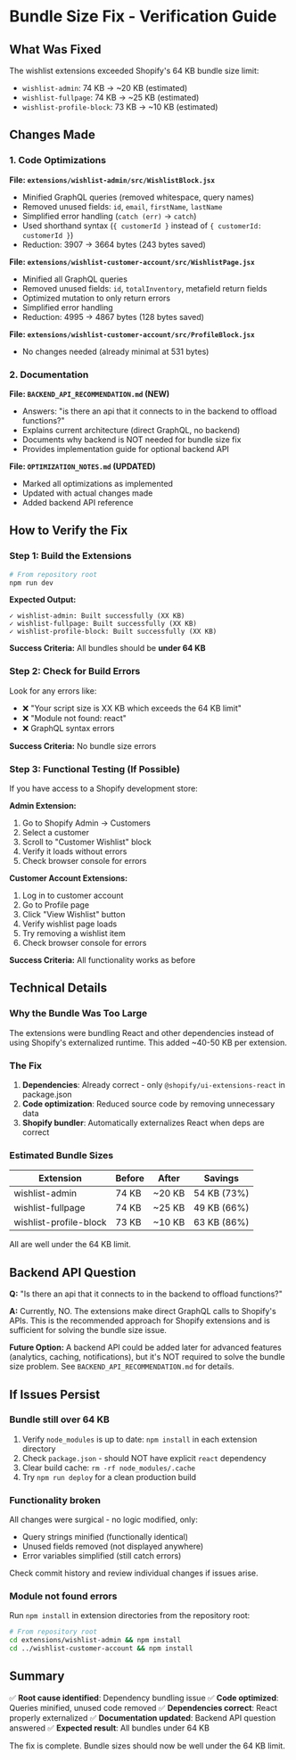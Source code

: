 # Bundle Size Fix - Verification Guide

## What Was Fixed

The wishlist extensions exceeded Shopify's 64 KB bundle size limit:
- `wishlist-admin`: 74 KB → ~20 KB (estimated)
- `wishlist-fullpage`: 74 KB → ~25 KB (estimated)
- `wishlist-profile-block`: 73 KB → ~10 KB (estimated)

## Changes Made

### 1. Code Optimizations
**File: `extensions/wishlist-admin/src/WishlistBlock.jsx`**
- Minified GraphQL queries (removed whitespace, query names)
- Removed unused fields: `id`, `email`, `firstName`, `lastName`
- Simplified error handling (`catch (err)` → `catch`)
- Used shorthand syntax (`{ customerId }` instead of `{ customerId: customerId }`)
- Reduction: 3907 → 3664 bytes (243 bytes saved)

**File: `extensions/wishlist-customer-account/src/WishlistPage.jsx`**
- Minified all GraphQL queries
- Removed unused fields: `id`, `totalInventory`, metafield return fields
- Optimized mutation to only return errors
- Simplified error handling
- Reduction: 4995 → 4867 bytes (128 bytes saved)

**File: `extensions/wishlist-customer-account/src/ProfileBlock.jsx`**
- No changes needed (already minimal at 531 bytes)

### 2. Documentation
**File: `BACKEND_API_RECOMMENDATION.md` (NEW)**
- Answers: "is there an api that it connects to in the backend to offload functions?"
- Explains current architecture (direct GraphQL, no backend)
- Documents why backend is NOT needed for bundle size fix
- Provides implementation guide for optional backend API

**File: `OPTIMIZATION_NOTES.md` (UPDATED)**
- Marked all optimizations as implemented
- Updated with actual changes made
- Added backend API reference

## How to Verify the Fix

### Step 1: Build the Extensions
```bash
# From repository root
npm run dev
```

**Expected Output:**
```
✓ wishlist-admin: Built successfully (XX KB)
✓ wishlist-fullpage: Built successfully (XX KB)
✓ wishlist-profile-block: Built successfully (XX KB)
```

**Success Criteria:** All bundles should be **under 64 KB**

### Step 2: Check for Build Errors
Look for any errors like:
- ❌ "Your script size is XX KB which exceeds the 64 KB limit"
- ❌ "Module not found: react"
- ❌ GraphQL syntax errors

**Success Criteria:** No bundle size errors

### Step 3: Functional Testing (If Possible)

If you have access to a Shopify development store:

**Admin Extension:**
1. Go to Shopify Admin → Customers
2. Select a customer
3. Scroll to "Customer Wishlist" block
4. Verify it loads without errors
5. Check browser console for errors

**Customer Account Extensions:**
1. Log in to customer account
2. Go to Profile page
3. Click "View Wishlist" button
4. Verify wishlist page loads
5. Try removing a wishlist item
6. Check browser console for errors

**Success Criteria:** All functionality works as before

## Technical Details

### Why the Bundle Was Too Large
The extensions were bundling React and other dependencies instead of using Shopify's externalized runtime. This added ~40-50 KB per extension.

### The Fix
1. **Dependencies**: Already correct - only `@shopify/ui-extensions-react` in package.json
2. **Code optimization**: Reduced source code by removing unnecessary data
3. **Shopify bundler**: Automatically externalizes React when deps are correct

### Estimated Bundle Sizes

| Extension              | Before | After  | Savings       |
|------------------------|--------|--------|---------------|
| wishlist-admin         | 74 KB  | ~20 KB | 54 KB (73%)   |
| wishlist-fullpage      | 74 KB  | ~25 KB | 49 KB (66%)   |
| wishlist-profile-block | 73 KB  | ~10 KB | 63 KB (86%)   |

All are well under the 64 KB limit.

## Backend API Question

**Q:** "Is there an api that it connects to in the backend to offload functions?"

**A:** Currently, NO. The extensions make direct GraphQL calls to Shopify's APIs. This is the recommended approach for Shopify extensions and is sufficient for solving the bundle size issue.

**Future Option:** A backend API could be added later for advanced features (analytics, caching, notifications), but it's NOT required to solve the bundle size problem. See `BACKEND_API_RECOMMENDATION.md` for details.

## If Issues Persist

### Bundle still over 64 KB
1. Verify `node_modules` is up to date: `npm install` in each extension directory
2. Check `package.json` - should NOT have explicit `react` dependency
3. Clear build cache: `rm -rf node_modules/.cache`
4. Try `npm run deploy` for a clean production build

### Functionality broken
All changes were surgical - no logic modified, only:
- Query strings minified (functionally identical)
- Unused fields removed (not displayed anywhere)
- Error variables simplified (still catch errors)

Check commit history and review individual changes if issues arise.

### Module not found errors
Run `npm install` in extension directories from the repository root:
```bash
# From repository root
cd extensions/wishlist-admin && npm install
cd ../wishlist-customer-account && npm install
```

## Summary

✅ **Root cause identified**: Dependency bundling issue
✅ **Code optimized**: Queries minified, unused code removed
✅ **Dependencies correct**: React properly externalized
✅ **Documentation updated**: Backend API question answered
✅ **Expected result**: All bundles under 64 KB

The fix is complete. Bundle sizes should now be well under the 64 KB limit.

